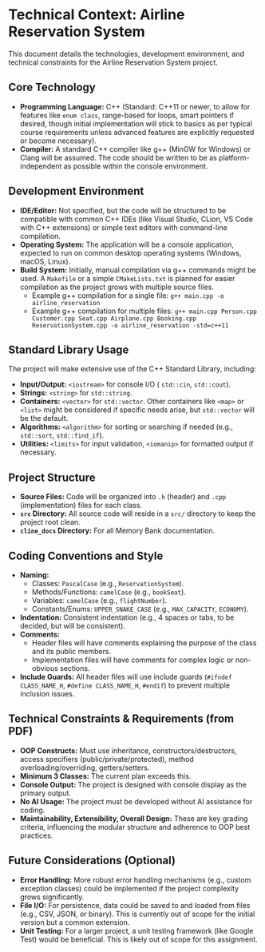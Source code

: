 # Technical Context: Airline Reservation System

This document details the technologies, development environment, and technical constraints for the Airline Reservation System project.

## Core Technology
- **Programming Language:** C++ (Standard: C++11 or newer, to allow for features like `enum class`, range-based for loops, smart pointers if desired, though initial implementation will stick to basics as per typical course requirements unless advanced features are explicitly requested or become necessary).
- **Compiler:** A standard C++ compiler like g++ (MinGW for Windows) or Clang will be assumed. The code should be written to be as platform-independent as possible within the console environment.

## Development Environment
- **IDE/Editor:** Not specified, but the code will be structured to be compatible with common C++ IDEs (like Visual Studio, CLion, VS Code with C++ extensions) or simple text editors with command-line compilation.
- **Operating System:** The application will be a console application, expected to run on common desktop operating systems (Windows, macOS, Linux).
- **Build System:** Initially, manual compilation via g++ commands might be used. A `Makefile` or a simple `CMakeLists.txt` is planned for easier compilation as the project grows with multiple source files.
    - Example g++ compilation for a single file: `g++ main.cpp -o airline_reservation`
    - Example g++ compilation for multiple files: `g++ main.cpp Person.cpp Customer.cpp Seat.cpp Airplane.cpp Booking.cpp ReservationSystem.cpp -o airline_reservation -std=c++11`

## Standard Library Usage
The project will make extensive use of the C++ Standard Library, including:
- **Input/Output:** `<iostream>` for console I/O ( `std::cin`, `std::cout`).
- **Strings:** `<string>` for `std::string`.
- **Containers:** `<vector>` for `std::vector`. Other containers like `<map>` or `<list>` might be considered if specific needs arise, but `std::vector` will be the default.
- **Algorithms:** `<algorithm>` for sorting or searching if needed (e.g., `std::sort`, `std::find_if`).
- **Utilities:** `<limits>` for input validation, `<iomanip>` for formatted output if necessary.

## Project Structure
- **Source Files:** Code will be organized into `.h` (header) and `.cpp` (implementation) files for each class.
- **`src` Directory:** All source code will reside in a `src/` directory to keep the project root clean.
- **`cline_docs` Directory:** For all Memory Bank documentation.

## Coding Conventions and Style
- **Naming:**
    - Classes: `PascalCase` (e.g., `ReservationSystem`).
    - Methods/Functions: `camelCase` (e.g., `bookSeat`).
    - Variables: `camelCase` (e.g., `flightNumber`).
    - Constants/Enums: `UPPER_SNAKE_CASE` (e.g., `MAX_CAPACITY`, `ECONOMY`).
- **Indentation:** Consistent indentation (e.g., 4 spaces or tabs, to be decided, but will be consistent).
- **Comments:**
    - Header files will have comments explaining the purpose of the class and its public members.
    - Implementation files will have comments for complex logic or non-obvious sections.
- **Include Guards:** All header files will use include guards (`#ifndef CLASS_NAME_H`, `#define CLASS_NAME_H`, `#endif`) to prevent multiple inclusion issues.

## Technical Constraints & Requirements (from PDF)
- **OOP Constructs:** Must use inheritance, constructors/destructors, access specifiers (public/private/protected), method overloading/overriding, getters/setters.
- **Minimum 3 Classes:** The current plan exceeds this.
- **Console Output:** The project is designed with console display as the primary output.
- **No AI Usage:** The project must be developed without AI assistance for coding.
- **Maintainability, Extensibility, Overall Design:** These are key grading criteria, influencing the modular structure and adherence to OOP best practices.

## Future Considerations (Optional)
- **Error Handling:** More robust error handling mechanisms (e.g., custom exception classes) could be implemented if the project complexity grows significantly.
- **File I/O:** For persistence, data could be saved to and loaded from files (e.g., CSV, JSON, or binary). This is currently out of scope for the initial version but a common extension.
- **Unit Testing:** For a larger project, a unit testing framework (like Google Test) would be beneficial. This is likely out of scope for this assignment.
